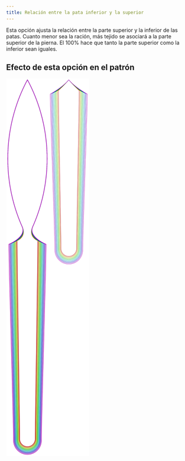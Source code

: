 ```yaml
---
title: Relación entre la pata inferior y la superior
---
```


Esta opción ajusta la relación entre la parte superior y la inferior de las patas.
Cuanto menor sea la ración, más tejido se asociará a la parte superior de la pierna.
El 100% hace que tanto la parte superior como la inferior sean iguales.

## Efecto de esta opción en el patrón

![Esta imagen muestra el efecto de esta opción superponiendo varias variantes que tienen un valor diferente para esta opción](octoplushy_bottomtoplegratio_sample.svg "Efecto de esta opción en el patrón")
